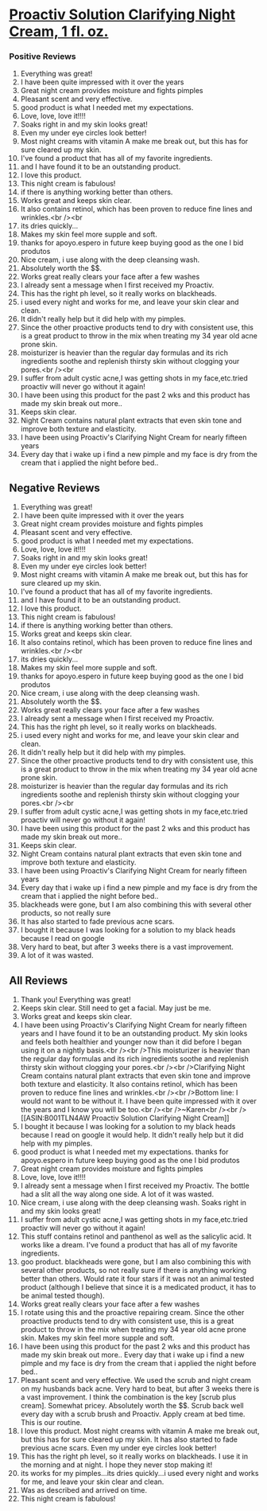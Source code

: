 # [Proactiv Solution Clarifying Night Cream, 1 fl. oz.](https://products.checkmycream.com/products/Proactiv-Solution-Clarifying-Night-Cream-1-fl.-oz..html)

### Positive Reviews

<ol>
      <li>Everything was great!</li>
      <li>I have been quite impressed with it over the years</li>
      <li>Great night cream provides moisture and fights pimples</li>
      <li>Pleasant scent and very effective.</li>
      <li>good product is what I needed met my expectations.</li>
      <li>Love, love, love it!!!!</li>
      <li>Soaks right in and my skin looks great!</li>
      <li>Even my under eye circles look better!</li>
      <li>Most night creams with vitamin A make me break out, but this has for sure cleared up my skin.</li>
      <li>I&#x27;ve found a product that has all of my favorite ingredients.</li>
      <li>and I have found it to be an outstanding product.</li>
      <li>I love this product.</li>
      <li>This night cream is fabulous!</li>
      <li>if there is anything working better than others.</li>
      <li>Works great and keeps skin clear.</li>
      <li>It also contains retinol, which has been proven to reduce fine lines and wrinkles.&lt;br /&gt;&lt;br</li>
      <li>its dries quickly...</li>
      <li>Makes my skin feel more supple and soft.</li>
      <li>thanks for apoyo.espero in future keep buying good as the one I bid produtos</li>
      <li>Nice cream, i use along with the deep cleansing wash.  </li>
      <li>Absolutely worth the $$.</li>
      <li>Works great really clears your face after a few washes</li>
      <li>I already sent a message when I first received my Proactiv.  </li>
      <li>This has the right ph level, so it really works on blackheads.</li>
      <li>i used every night and works for me, and leave your skin clear and clean.</li>
      <li>It didn&#x27;t really help but it did help with my pimples.</li>
      <li>Since the other proactive products tend to dry with consistent use, this is a great product to throw in the mix when treating my 34 year old acne prone skin.</li>
      <li>moisturizer is heavier than the regular day formulas and its rich ingredients soothe and replenish thirsty skin without clogging your pores.&lt;br /&gt;&lt;br</li>
      <li>I suffer from adult cystic acne,I was getting shots in my face,etc.tried proactiv will never go without it again!</li>
      <li>I have been using this product for the past 2 wks and this product has made my skin break out more..</li>
      <li>Keeps skin clear.</li>
      <li>Night Cream contains natural plant extracts that even skin tone and improve both texture and elasticity.</li>
      <li>I have been using Proactiv&#x27;s Clarifying Night Cream for nearly fifteen years</li>
      <li>Every day that i wake up i find a new pimple and my face is dry from the cream that i applied the night before bed..</li>
</ol>


<h2>Negative Reviews</h2>
<ol>
<li> Everything was great!</li>
<li> I have been quite impressed with it over the years</li>
<li> Great night cream provides moisture and fights pimples</li>
<li> Pleasant scent and very effective.</li>
<li> good product is what I needed met my expectations.</li>
<li> Love, love, love it!!!!</li>
<li> Soaks right in and my skin looks great!</li>
<li> Even my under eye circles look better!</li>
<li> Most night creams with vitamin A make me break out, but this has for sure cleared up my skin.</li>
<li> I&#x27;ve found a product that has all of my favorite ingredients.</li>
<li> and I have found it to be an outstanding product.</li>
<li> I love this product.</li>
<li> This night cream is fabulous!</li>
<li> if there is anything working better than others.</li>
<li> Works great and keeps skin clear.</li>
<li> It also contains retinol, which has been proven to reduce fine lines and wrinkles.&lt;br /&gt;&lt;br</li>
<li> its dries quickly...</li>
<li> Makes my skin feel more supple and soft.</li>
<li> thanks for apoyo.espero in future keep buying good as the one I bid produtos</li>
<li> Nice cream, i use along with the deep cleansing wash.  </li>
<li> Absolutely worth the $$.</li>
<li> Works great really clears your face after a few washes</li>
<li> I already sent a message when I first received my Proactiv.  </li>
<li> This has the right ph level, so it really works on blackheads.</li>
<li> i used every night and works for me, and leave your skin clear and clean.</li>
<li> It didn&#x27;t really help but it did help with my pimples.</li>
<li> Since the other proactive products tend to dry with consistent use, this is a great product to throw in the mix when treating my 34 year old acne prone skin.</li>
<li> moisturizer is heavier than the regular day formulas and its rich ingredients soothe and replenish thirsty skin without clogging your pores.&lt;br /&gt;&lt;br</li>
<li> I suffer from adult cystic acne,I was getting shots in my face,etc.tried proactiv will never go without it again!</li>
<li> I have been using this product for the past 2 wks and this product has made my skin break out more..</li>
<li> Keeps skin clear.</li>
<li> Night Cream contains natural plant extracts that even skin tone and improve both texture and elasticity.</li>
<li> I have been using Proactiv&#x27;s Clarifying Night Cream for nearly fifteen years</li>
<li> Every day that i wake up i find a new pimple and my face is dry from the cream that i applied the night before bed..</li>
<li> blackheads were gone, but I am also combining this with several other products, so not really sure</li>
<li> It has also started to fade previous acne scars.</li>
<li> I bought it because I was looking for a solution to my black heads because I read on google</li>
<li> Very hard to beat, but after 3 weeks there is a vast improvement.</li>
<li> A lot of it was wasted.</li>
</ol>

<h2>All Reviews</h2>

<ol>
    <li> Thank you! Everything was great!</li>
    <li> Keeps skin clear. Still need to get a facial. May just be me.</li>
    <li> Works great and keeps skin clear.</li>
    <li> I have been using Proactiv&#x27;s Clarifying Night Cream for nearly fifteen years and I have found it to be an outstanding product. My skin looks and feels both healthier and younger now than it did before I began using it on a nightly basis.&lt;br /&gt;&lt;br /&gt;This moisturizer is heavier than the regular day formulas and its rich ingredients soothe and replenish thirsty skin without clogging your pores.&lt;br /&gt;&lt;br /&gt;Clarifying Night Cream contains natural plant extracts that even skin tone and improve both texture and elasticity. It also contains retinol, which has been proven to reduce fine lines and wrinkles.&lt;br /&gt;&lt;br /&gt;Bottom line: I would not want to be without it. I have been quite impressed with it over the years and I know you will be too.&lt;br /&gt;&lt;br /&gt;~Karen&lt;br /&gt;&lt;br /&gt;[[ASIN:B001TLN4AW Proactiv Solution Clarifying Night Cream]]</li>
    <li> I bought it because I was looking for a solution to my black heads because I read on google it would help. It didn&#x27;t really help but it did help with my pimples.</li>
    <li> good product is what I needed met my expectations. thanks for apoyo.espero in future keep buying good as the one I bid produtos</li>
    <li> Great night cream provides moisture and fights pimples</li>
    <li> Love, love, love it!!!!</li>
    <li> I already sent a message when I first received my Proactiv.  The bottle had a slit all the way along one side. A lot of it was wasted.</li>
    <li> Nice cream, i use along with the deep cleansing wash.  Soaks right in and my skin looks great!</li>
    <li> I suffer from adult cystic acne,I was getting shots in my face,etc.tried proactiv will never go without it again!</li>
    <li> This stuff contains retinol and panthenol as well as the salicylic acid. It works like a dream. I&#x27;ve found a product that has all of my favorite ingredients.</li>
    <li> goo product. blackheads were gone, but I am also combining this with several other products, so not really sure if there is anything working better than others. Would rate it four stars if it was not an animal tested product (although I believe that since it is a medicated product, it has to be animal tested though).</li>
    <li> Works great really clears your face after a few washes</li>
    <li> I rotate using this and the proactive repairing cream. Since the other proactive products tend to dry with consistent use, this is a great product to throw in the mix when treating my 34 year old acne prone skin. Makes my skin feel more supple and soft.</li>
    <li> I have been using this product for the past 2 wks and this product has made my skin break out more.. Every day that i wake up i find a new pimple and my face is dry from the cream that i applied the night before bed..</li>
    <li> Pleasant scent and very effective. We used the scrub and night cream on my husbands back acne. Very hard to beat, but after 3 weeks there is a vast improvement. I think the combination is the key [scrub plus cream]. Somewhat pricey. Absolutely worth the $$. Scrub back well every day with a scrub brush and Proactiv. Apply cream at bed time. This is our routine.</li>
    <li> I love this product. Most night creams with vitamin A make me break out, but this has for sure cleared up my skin. It has also started to fade previous acne scars. Even my under eye circles look better!</li>
    <li> This has the right ph level, so it really works on blackheads. I use it in the morning and at night. I hope they never stop making it!</li>
    <li> its works for my pimples...its dries quickly...i used every night and works for me, and leave your skin clear and clean.</li>
    <li> Was as described and arrived on time.</li>
    <li> This night cream is fabulous!</li>
</ol>




